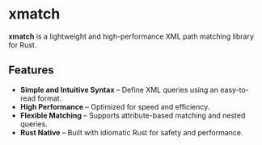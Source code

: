 # xmatch

**xmatch** is a lightweight and high-performance XML path matching library for Rust.

## Features

- **Simple and Intuitive Syntax** – Define XML queries using an easy-to-read format.
- **High Performance** – Optimized for speed and efficiency.
- **Flexible Matching** – Supports attribute-based matching and nested queries.
- **Rust Native** – Built with idiomatic Rust for safety and performance.
